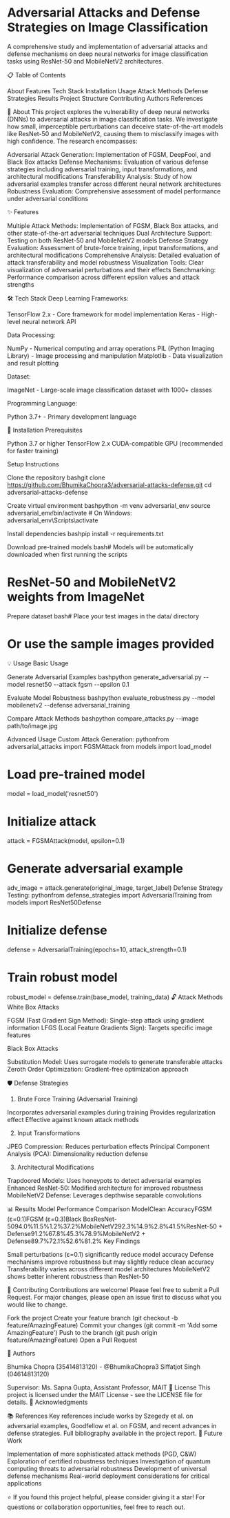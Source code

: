 # Adversarial Attacks and Defense Strategies on Image Classification
A comprehensive study and implementation of adversarial attacks and defense mechanisms on deep neural networks for image classification tasks using ResNet-50 and MobileNetV2 architectures.

📋 Table of Contents

About
Features
Tech Stack
Installation
Usage
Attack Methods
Defense Strategies
Results
Project Structure
Contributing
Authors
References

🎯 About
This project explores the vulnerability of deep neural networks (DNNs) to adversarial attacks in image classification tasks. We investigate how small, imperceptible perturbations can deceive state-of-the-art models like ResNet-50 and MobileNetV2, causing them to misclassify images with high confidence.
The research encompasses:

Adversarial Attack Generation: Implementation of FGSM, DeepFool, and Black Box attacks
Defense Mechanisms: Evaluation of various defense strategies including adversarial training, input transformations, and architectural modifications
Transferability Analysis: Study of how adversarial examples transfer across different neural network architectures
Robustness Evaluation: Comprehensive assessment of model performance under adversarial conditions

✨ Features

Multiple Attack Methods: Implementation of FGSM, Black Box attacks, and other state-of-the-art adversarial techniques
Dual Architecture Support: Testing on both ResNet-50 and MobileNetV2 models
Defense Strategy Evaluation: Assessment of brute-force training, input transformations, and architectural modifications
Comprehensive Analysis: Detailed evaluation of attack transferability and model robustness
Visualization Tools: Clear visualization of adversarial perturbations and their effects
Benchmarking: Performance comparison across different epsilon values and attack strengths

🛠️ Tech Stack
Deep Learning Frameworks:

TensorFlow 2.x - Core framework for model implementation
Keras - High-level neural network API

Data Processing:

NumPy - Numerical computing and array operations
PIL (Python Imaging Library) - Image processing and manipulation
Matplotlib - Data visualization and result plotting

Dataset:

ImageNet - Large-scale image classification dataset with 1000+ classes

Programming Language:

Python 3.7+ - Primary development language

🚀 Installation
Prerequisites

Python 3.7 or higher
TensorFlow 2.x
CUDA-compatible GPU (recommended for faster training)

Setup Instructions

Clone the repository
bashgit clone https://github.com/BhumikaChopra3/adversarial-attacks-defense.git
cd adversarial-attacks-defense

Create virtual environment
bashpython -m venv adversarial_env
source adversarial_env/bin/activate  # On Windows: adversarial_env\Scripts\activate

Install dependencies
bashpip install -r requirements.txt

Download pre-trained models
bash# Models will be automatically downloaded when first running the scripts
# ResNet-50 and MobileNetV2 weights from ImageNet

Prepare dataset
bash# Place your test images in the data/ directory
# Or use the sample images provided


💡 Usage
Basic Usage

Generate Adversarial Examples
bashpython generate_adversarial.py --model resnet50 --attack fgsm --epsilon 0.1

Evaluate Model Robustness
bashpython evaluate_robustness.py --model mobilenetv2 --defense adversarial_training

Compare Attack Methods
bashpython compare_attacks.py --image path/to/image.jpg


Advanced Usage
Custom Attack Generation:
pythonfrom adversarial_attacks import FGSMAttack
from models import load_model

# Load pre-trained model
model = load_model('resnet50')

# Initialize attack
attack = FGSMAttack(model, epsilon=0.1)

# Generate adversarial example
adv_image = attack.generate(original_image, target_label)
Defense Strategy Testing:
pythonfrom defense_strategies import AdversarialTraining
from models import ResNet50Defense

# Initialize defense
defense = AdversarialTraining(epochs=10, attack_strength=0.1)

# Train robust model
robust_model = defense.train(base_model, training_data)
🔓 Attack Methods
White Box Attacks

FGSM (Fast Gradient Sign Method): Single-step attack using gradient information
LFGS (Local Feature Gradients Sign): Targets specific image features

Black Box Attacks

Substitution Model: Uses surrogate models to generate transferable attacks
Zeroth Order Optimization: Gradient-free optimization approach

🛡️ Defense Strategies
1. Brute Force Training (Adversarial Training)

Incorporates adversarial examples during training
Provides regularization effect
Effective against known attack methods

2. Input Transformations

JPEG Compression: Reduces perturbation effects
Principal Component Analysis (PCA): Dimensionality reduction defense

3. Architectural Modifications

Trapdoored Models: Uses honeypots to detect adversarial examples
Enhanced ResNet-50: Modified architecture for improved robustness
MobileNetV2 Defense: Leverages depthwise separable convolutions

📊 Results
Model Performance Comparison
ModelClean AccuracyFGSM (ε=0.1)FGSM (ε=0.3)Black BoxResNet-5094.0%11.5%1.2%37.2%MobileNetV292.3%14.9%2.8%41.5%ResNet-50 + Defense91.2%67.8%45.3%78.9%MobileNetV2 + Defense89.7%72.1%52.6%81.2%
Key Findings

Small perturbations (ε=0.1) significantly reduce model accuracy
Defense mechanisms improve robustness but may slightly reduce clean accuracy
Transferability varies across different model architectures
MobileNetV2 shows better inherent robustness than ResNet-50

🤝 Contributing
Contributions are welcome! Please feel free to submit a Pull Request. For major changes, please open an issue first to discuss what you would like to change.

Fork the project
Create your feature branch (git checkout -b feature/AmazingFeature)
Commit your changes (git commit -m 'Add some AmazingFeature')
Push to the branch (git push origin feature/AmazingFeature)
Open a Pull Request

👥 Authors

Bhumika Chopra (35414813120) - @BhumikaChopra3
Siffatjot Singh (04614813120)

Supervisor: Ms. Sapna Gupta, Assistant Professor, MAIT
📄 License
This project is licensed under the MAIT License - see the LICENSE file for details.
🙏 Acknowledgments

📚 References
Key references include works by Szegedy et al. on adversarial examples, Goodfellow et al. on FGSM, and recent advances in defense strategies. Full bibliography available in the project report.
🚀 Future Work

Implementation of more sophisticated attack methods (PGD, C&W)
Exploration of certified robustness techniques
Investigation of quantum computing threats to adversarial robustness
Development of universal defense mechanisms
Real-world deployment considerations for critical applications


⭐️ If you found this project helpful, please consider giving it a star! For questions or collaboration opportunities, feel free to reach out.
